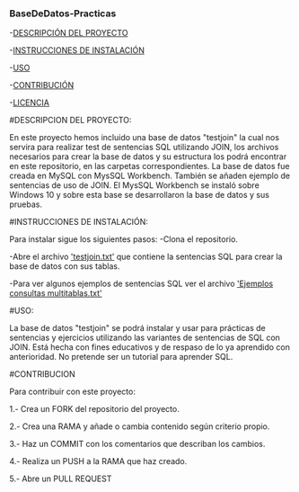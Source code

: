 ### BaseDeDatos-Practicas

-[DESCRIPCIÓN DEL PROYECTO](#DESCRIPCION)

-[INSTRUCCIONES DE INSTALACIÓN](#INSTRUCCIONES)

-[USO](#USO)

-[CONTRIBUCIÓN](#CONTRIBUCION)

-[LICENCIA](LICENSE)





#DESCRIPCION DEL PROYECTO:

En este proyecto hemos incluido una base de datos "testjoin" la cual nos servira para realizar test de sentencias SQL utilizando JOIN, los archivos  necesarios para crear la base de datos y su estructura los podrá encontrar en este repositorio, en las carpetas correspondientes. La base de datos fue creada en MySQL con MysSQL Workbench. 
También se añaden ejemplo de sentencias de uso de JOIN. 
El MysSQL Workbench se instaló sobre Windows 10 y sobre esta base se desarrollaron la base de datos y sus pruebas.



#INSTRUCCIONES DE INSTALACIÓN:

Para instalar sigue los siguientes pasos:
-Clona el repositorio.

-Abre el archivo ['testjoin.txt'](scripts_sql/testjoin.txt) que contiene la sentencias SQL para crear la base de datos con sus tablas.

-Para ver algunos ejemplos de sentencias SQL ver el archivo ['Ejemplos consultas multitablas.txt'](ejemplos/Ejemplos_consultas_multitablas.txt)




#USO:

La base de datos "testjoin" se podrá instalar y usar para prácticas de sentencias y ejercicios utilizando las variantes de sentencias de SQL con JOIN. Está hecha con fines educativos y de respaso de lo ya aprendido con anterioridad. No pretende ser un tutorial para aprender SQL.



#CONTRIBUCION

Para contribuir con este proyecto:

1.- Crea un FORK del repositorio del proyecto.

2.- Crea una RAMA y añade o cambia contenido según criterio propio.

3.- Haz un COMMIT con los comentarios que describan los cambios.

4.- Realiza un PUSH a la RAMA que haz creado.

5.- Abre un PULL REQUEST

